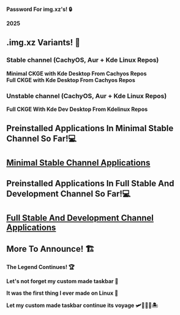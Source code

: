 
**Password For img.xz's! 🔒** 
  
  **2025**

## .img.xz Variants! 📀

### Stable channel (CachyOS, Aur + Kde Linux Repos)
 **Minimal CKGE with Kde Desktop From Cachyos Repos**  
 **Full CKGE with Kde Desktop From Cachyos Repos**

### Unstable channel (CachyOS, Aur + Kde Linux Repos) 
 **Full CKGE With Kde Dev Desktop From Kdelinux Repos**
  

## Preinstalled Applications In Minimal Stable Channel So Far!💻
##  [Minimal Stable Channel Applications](https://github.com/claudemods/ApexCKGE/blob/main/Minimal%20Stable%20Channel.md)

  ## Preinstalled Applications In Full Stable And Development Channel So Far!💻
##  [Full Stable And Development Channel Applications](https://github.com/claudemods/ApexCKGE/blob/main/Full%20Stable%20And%20Development.md)
  
## More To Announce! 🏗️
 
 **The Legend Continues! 🏆**

  **Let's not forget my custom made taskbar 🌟**
  
  **It was the first thing I ever made on Linux 🥇**
 
  **Let my custom made taskbar continue its voyage 🛩️🚢🦅🌊🏝️**


  
